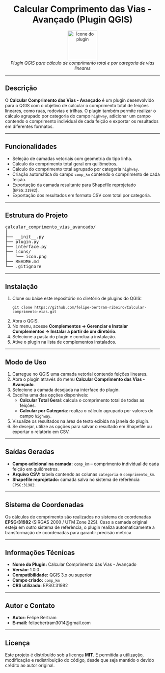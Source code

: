 <h1 align="center">Calcular Comprimento das Vias - Avançado (Plugin QGIS)</h1>

<p align="center">
  <img src="icons/icon.png" alt="Ícone do plugin" width="96" height="96"><br>
  <em>Plugin QGIS para cálculo de comprimento total e por categoria de vias lineares</em>
</p>

<hr>

<h2>Descrição</h2>

<p>
O <strong>Calcular Comprimento das Vias - Avançado</strong> é um plugin desenvolvido para o QGIS com o objetivo de calcular o comprimento total de feições lineares, como ruas, rodovias e trilhas. 
O plugin também permite realizar o cálculo agrupado por categoria do campo <code>highway</code>, adicionar um campo contendo o comprimento individual de cada feição e exportar os resultados em diferentes formatos.
</p>

<hr>

<h2>Funcionalidades</h2>

<ul>
  <li>Seleção de camadas vetoriais com geometria do tipo linha.</li>
  <li>Cálculo do comprimento total geral em quilômetros.</li>
  <li>Cálculo do comprimento total agrupado por categoria <code>highway</code>.</li>
  <li>Criação automática do campo <code>comp_km</code> contendo o comprimento de cada feição.</li>
  <li>Exportação da camada resultante para Shapefile reprojetado (<code>EPSG:31982</code>).</li>
  <li>Exportação dos resultados em formato CSV com total por categoria.</li>
</ul>

<hr>

<h2>Estrutura do Projeto</h2>

<pre>
calcular_comprimento_vias_avancado/
│
├── __init__.py
├── plugin.py
├── interface.py
├── icons/
│   └── icon.png
├── README.md
└── .gitignore
</pre>

<hr>

<h2>Instalação</h2>

<ol>
  <li>Clone ou baixe este repositório no diretório de plugins do QGIS:</li>
  <pre><code>git clone https://github.com/felipe-bertram-ribeiro/Calcular-comprimento-vias.git</code></pre>

  <li>Abra o QGIS.</li>
  <li>No menu, acesse <strong>Complementos → Gerenciar e Instalar Complementos → Instalar a partir de um diretório</strong>.</li>
  <li>Selecione a pasta do plugin e conclua a instalação.</li>
  <li>Ative o plugin na lista de complementos instalados.</li>
</ol>

<hr>

<h2>Modo de Uso</h2>

<ol>
  <li>Carregue no QGIS uma camada vetorial contendo feições lineares.</li>
  <li>Abra o plugin através do menu <strong>Calcular Comprimento das Vias - Avançado</strong>.</li>
  <li>Selecione a camada desejada na interface do plugin.</li>
  <li>Escolha uma das opções disponíveis:
    <ul>
      <li><strong>Calcular Total Geral</strong>: calcula o comprimento total de todas as feições.</li>
      <li><strong>Calcular por Categoria</strong>: realiza o cálculo agrupado por valores do campo <code>highway</code>.</li>
    </ul>
  </li>
  <li>Visualize os resultados na área de texto exibida na janela do plugin.</li>
  <li>Se desejar, utilize as opções para salvar o resultado em Shapefile ou exportar o relatório em CSV.</li>
</ol>

<hr>

<h2>Saídas Geradas</h2>

<ul>
  <li><strong>Campo adicional na camada:</strong> <code>comp_km</code> – comprimento individual de cada feição em quilômetros.</li>
  <li><strong>Arquivo CSV:</strong> tabela contendo as colunas <code>categoria</code> e <code>comprimento_km</code>.</li>
  <li><strong>Shapefile reprojetado:</strong> camada salva no sistema de referência <code>EPSG:31982</code>.</li>
</ul>

<hr>

<h2>Sistema de Coordenadas</h2>

<p>
Os cálculos de comprimento são realizados no sistema de coordenadas <strong>EPSG:31982</strong> (SIRGAS 2000 / UTM Zone 22S). 
Caso a camada original esteja em outro sistema de referência, o plugin realiza automaticamente a transformação de coordenadas para garantir precisão métrica.
</p>

<hr>

<h2>Informações Técnicas</h2>

<ul>
  <li><strong>Nome do Plugin:</strong> Calcular Comprimento das Vias - Avançado</li>
  <li><strong>Versão:</strong> 1.0.0</li>
  <li><strong>Compatibilidade:</strong> QGIS 3.x ou superior</li>
  <li><strong>Campo criado:</strong> <code>comp_km</code></li>
  <li><strong>CRS utilizado:</strong> EPSG:31982</li>
</ul>

<hr>

<h2>Autor e Contato</h2>

<ul>
  <li><strong>Autor:</strong> Felipe Bertram</li>
  <li><strong>E-mail:</strong> felipebertram3014@gmail.com</li>
</ul>

<hr>

<h2>Licença</h2>

<p>
Este projeto é distribuído sob a licença <strong>MIT</strong>. 
É permitida a utilização, modificação e redistribuição do código, desde que seja mantido o devido crédito ao autor original.
</p>
